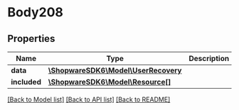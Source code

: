 # Body208

## Properties
Name | Type | Description | Notes
------------ | ------------- | ------------- | -------------
**data** | [**\ShopwareSDK6\Model\UserRecovery**](UserRecovery.md) |  | [optional] 
**included** | [**\ShopwareSDK6\Model\Resource[]**](Resource.md) |  | [optional] 

[[Back to Model list]](../../README.md#documentation-for-models) [[Back to API list]](../../README.md#documentation-for-api-endpoints) [[Back to README]](../../README.md)

